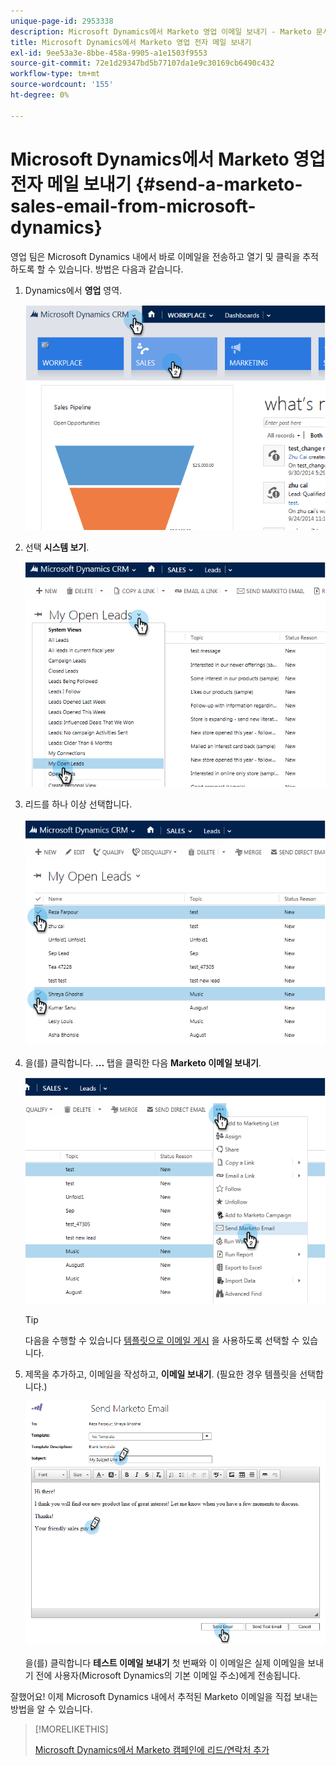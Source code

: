```yaml
---
unique-page-id: 2953338
description: Microsoft Dynamics에서 Marketo 영업 이메일 보내기 - Marketo 문서 - 제품 설명서
title: Microsoft Dynamics에서 Marketo 영업 전자 메일 보내기
exl-id: 9ee53a3e-8bbe-458a-9905-a1e1503f9553
source-git-commit: 72e1d29347bd5b77107da1e9c30169cb6490c432
workflow-type: tm+mt
source-wordcount: '155'
ht-degree: 0%

---
```


# Microsoft Dynamics에서 Marketo 영업 전자 메일 보내기 {#send-a-marketo-sales-email-from-microsoft-dynamics}

영업 팀은 Microsoft Dynamics 내에서 바로 이메일을 전송하고 열기 및 클릭을 추적하도록 할 수 있습니다. 방법은 다음과 같습니다.

1. Dynamics에서 **영업** 영역.

   ![](assets/image2014-10-20-11-3a56-3a9.png)

1. 선택 **시스템 보기**.

   ![](assets/image2014-10-20-11-3a56-3a20.png)

1. 리드를 하나 이상 선택합니다.

   ![](assets/image2014-10-20-11-3a56-3a35.png)

1. 을(를) 클릭합니다. **...** 탭을 클릭한 다음 **Marketo 이메일 보내기**.

   ![](assets/image2014-10-20-11-3a56-3a57.png)

   >[!TIP]
   >
   >다음을 수행할 수 있습니다 [템플릿으로 이메일 게시](/help/marketo/product-docs/marketo-sales-insight/msi-for-salesforce/features/actions-in-the-msi-panel/send-marketo-email/publish-an-email-to-sales-insight.md) 을 사용하도록 선택할 수 있습니다.

1. 제목을 추가하고, 이메일을 작성하고, **이메일 보내기**. (필요한 경우 템플릿을 선택합니다.)

   ![](assets/image2014-10-20-11-3a57-3a8.png)

   을(를) 클릭합니다 **테스트 이메일 보내기** 첫 번째와 이 이메일은 실제 이메일을 보내기 전에 사용자(Microsoft Dynamics의 기본 이메일 주소)에게 전송됩니다.

잘했어요! 이제 Microsoft Dynamics 내에서 추적된 Marketo 이메일을 직접 보내는 방법을 알 수 있습니다.

>[!MORELIKETHIS]
>
>[Microsoft Dynamics에서 Marketo 캠페인에 리드/연락처 추가](/help/marketo/product-docs/marketo-sales-insight/msi-for-microsoft-dynamics/setting-up-and-using/add-a-lead-contact-to-a-marketo-campaign-from-microsoft-dynamics.md)
